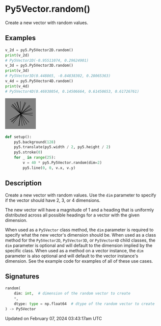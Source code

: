 # Py5Vector.random()

Create a new vector with random values.

## Examples

<div class="example-table">

<div class="example-row"><div class="example-cell-image">

</div><div class="example-cell-code">

```python
v_2d = py5.Py5Vector2D.random()
print(v_2d)
# Py5Vector2D(-0.95511074, 0.29624901)
v_3d = py5.Py5Vector3D.random()
print(v_3d)
# Py5Vector3D(0.448865, -0.84838302, 0.28065363)
v_4d = py5.Py5Vector4D.random()
print(v_4d)
# Py5Vector4D(0.46938054, 0.14506664, 0.61450653, 0.61726761)
```

</div></div>

<div class="example-row"><div class="example-cell-image">

![example picture for random()](/images/reference/Py5Vector_random_0.png)

</div><div class="example-cell-code">

```python
def setup():
    py5.background(128)
    py5.translate(py5.width / 2, py5.height / 2)
    py5.stroke(0)
    for _ in range(25):
        v = 40 * py5.Py5Vector.random(dim=2)
        py5.line(0, 0, v.x, v.y)
```

</div></div>

</div>

## Description

Create a new vector with random values. Use the `dim` parameter to specify if the vector should have 2, 3, or 4 dimensions.

The new vector will have a magnitude of 1 and a heading that is uniformly distributed across all possible headings for a vector with the given dimension.

When used as a `Py5Vector` class method, the `dim` parameter is required to specify what the new vector's dimension should be. When used as a class method for the `Py5Vector2D`, `Py5Vector3D`, or `Py5Vector4D` child classes, the `dim` parameter is optional and will default to the dimension implied by the specific class. When used as a method on a vector instance, the `dim` parameter is also optional and will default to the vector instance's dimension. See the example code for examples of all of these use cases.

## Signatures

```python
random(
    dim: int,  # dimension of the random vector to create
    *,
    dtype: type = np.float64  # dtype of the random vector to create
) -> Py5Vector
```

Updated on February 07, 2024 03:43:17am UTC
